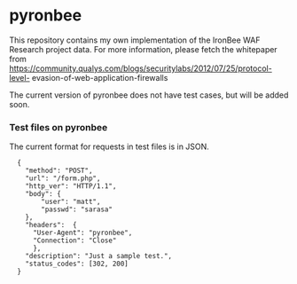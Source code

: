 pyronbee
============

This repository contains my own implementation of the IronBee WAF Research
project data. For more information, please fetch the whitepaper from
https://community.qualys.com/blogs/securitylabs/2012/07/25/protocol-level-
evasion-of-web-application-firewalls

The current version of pyronbee does not have test cases, but will be added
soon.

### Test files on pyronbee
The current format for requests in test files is in JSON.

      {
        "method": "POST",
        "url": "/form.php",
        "http_ver": "HTTP/1.1",
        "body": {
            "user": "matt",
            "passwd": "sarasa"
        }, 
        "headers":  {
          "User-Agent": "pyronbee",
          "Connection": "Close"
          },
        "description": "Just a sample test.",
        "status_codes": [302, 200]
      }


    
